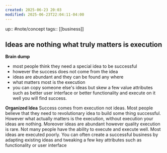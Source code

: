```yaml
---
created: 2025-06-23 20:03
modified: 2025-06-23T22:04:11-04:00
---
```

up:: #note/concept 
tags:: [[business]]
## Ideas are nothing what truly matters is execution

**Brain dump**
- most people think they need a special idea to be successful
- however the success does not come from the idea
- ideas are abundant and they can be found any where
- what matters most is the execution
- you can copy someone else's ideas but skew a few value attributes such as better user interface or better functionality and execute on it well you will find success.

**Organized Idea**
Success comes from execution not ideas. Most people believe that they need to revolutionary idea to build some thing successful. However what actually matters is the execution, without execution your ideas are nothing. Moreover ideas are abundant however quality execution is rare. Not many people have the ability to execute and execute well. Most ideas are executed poorly. You can often create a successful business by adapting existing ideas and tweaking a few key attributes such as functionality or user interface